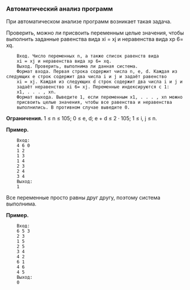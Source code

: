 ### Автоматический анализ программ

При автоматическом анализе программ возникает такая задача.

Проверить, можно ли присвоить переменным целые значения, чтобы
выполнить заданные равенства вида xi = xj и неравенства вида xp 6= xq.

        Вход. Число переменных n, а также список равенств вида
        xi = xj и неравенства вида xp 6= xq.
        Выход. Проверить, выполнима ли данная система.
        Формат входа. Первая строка содержит числа n, e, d. Каждая из следующих e строк содержит два числа i и j и задаёт равенство
        xi = xj. Каждая из следующих d строк содержит два числа i и j и
        задаёт неравенство xi 6= xj. Переменные индексируются с 1:
        x1, . . . , xn.
        Формат выхода. Выведите 1, если переменным x1, . . . , xn можно
        присвоить целые значения, чтобы все равенства и неравенства
        выполнились. В противном случае выведите 0.
        
**Ограничения.** 1 ≤ n ≤ 105; 0 ≤ e, d; e + d ≤ 2 · 105; 1 ≤ i, j ≤ n.

**Пример.**

        Вход:
        4 6 0
        1 2
        1 3
        1 4
        2 3
        2 4
        3 4
        Выход:
        1
        
Все переменные просто равны друг другу, поэтому система выполнима.


**Пример.**

        Вход:
        6 5 3
        2 3
        1 5
        2 5
        3 4
        4 2
        6 1
        4 6
        4 5
        Выход:
        0
